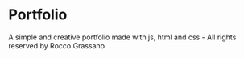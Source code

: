 # Portfolio
A simple and creative portfolio made with js, html and css -
All rights reserved by Rocco Grassano
